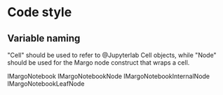 # Code style

## Variable naming

"Cell" should be used to refer to @Jupyterlab Cell objects, while "Node" should be used for the Margo node construct that wraps a cell.

IMargoNotebook
IMargoNotebookNode
IMargoNotebookInternalNode
IMargoNotebookLeafNode
